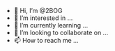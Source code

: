 - 👋 Hi, I’m @2BOG
- 👀 I’m interested in ...
- 🌱 I’m currently learning ...
- 💞️ I’m looking to collaborate on ...
- 📫 How to reach me ...

<!---
2BOG/2BOG is a ✨ special ✨ repository because its `README.md` (this file) appears on your GitHub profile.
You can click the Preview link to take a look at your changes.
--->
